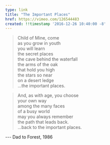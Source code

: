 ```yaml
---
type: link
title: "The Important Places"
href: https://vimeo.com/126544483
created: !!timestamp '2016-12-26 10:40:00 -8'
---
```


> Child of Mine, come  
  as you grow in youth  
  you will learn  
  the secret places  
  the cave behind the waterfall  
  the arms of the oak  
  that hold you high  
  the stars so near  
  on a desert ledge  
  ...the important places.
  
> And, as with age, you choose  
  your own way  
  among the many faces  
  of a busy world  
  may you always remember  
  the path that leads back.  
  ...back to the important places.  

 --- Dad to Forest, 1986
